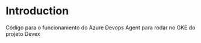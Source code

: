 # Introduction 

Código para o funcionamento do Azure Devops Agent para rodar no GKE do projeto Devex